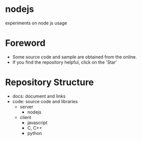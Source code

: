 # nodejs
experiments on node js usage

# Foreword
* Some source code and sample are obtained from the online.
* If you find the repository helpful, click on the 'Star'

# Repository Structure
* docs: document and links
* code: source code and libraries
  * server
    * nodejs
  * client
    * javascript
    * C, C++
    * python
